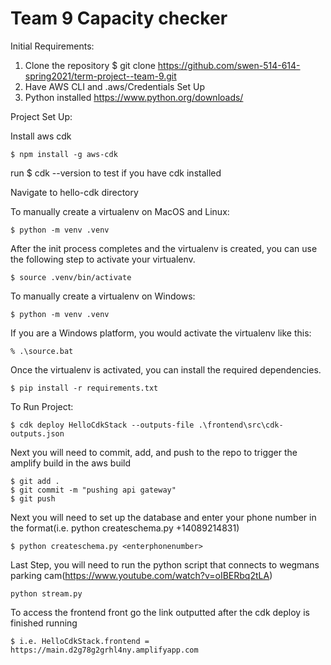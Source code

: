
# Team 9 Capacity checker 

Initial Requirements:
1. Clone the repository $ git clone https://github.com/swen-514-614-spring2021/term-project--team-9.git
2. Have AWS CLI and .aws/Credentials Set Up
3. Python installed https://www.python.org/downloads/

Project Set Up:

Install aws cdk
```
$ npm install -g aws-cdk
```
run $ cdk --version to test if you have cdk installed


Navigate to hello-cdk directory


To manually create a virtualenv on MacOS and Linux:

```
$ python -m venv .venv
```

After the init process completes and the virtualenv is created, you can use the following
step to activate your virtualenv.

```
$ source .venv/bin/activate
```

To manually create a virtualenv on Windows:

```
$ python -m venv .venv
```
If you are a Windows platform, you would activate the virtualenv like this:

```
% .\source.bat
```

Once the virtualenv is activated, you can install the required dependencies.

```
$ pip install -r requirements.txt
```

To Run Project:

```
$ cdk deploy HelloCdkStack --outputs-file .\frontend\src\cdk-outputs.json
```

Next you will need to commit, add, and push to the repo to trigger the amplify build in the aws build
```
$ git add .
$ git commit -m "pushing api gateway"
$ git push
```

Next you will need to set up the database and enter your phone number in the format(i.e. python createschema.py +14089214831)

```
$ python createschema.py <enterphonenumber>
```

Last Step, you will need to run the python script that connects to wegmans parking cam(https://www.youtube.com/watch?v=oIBERbq2tLA)

```
python stream.py
```

To access the frontend front go the link outputted after the cdk deploy is finished running

```
$ i.e. HelloCdkStack.frontend = https://main.d2g78g2grhl4ny.amplifyapp.com
```
